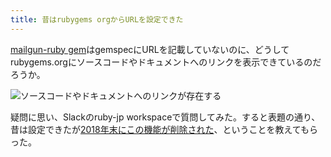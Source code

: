 ```yaml
---
title: 昔はrubygems orgからURLを設定できた
---
```

[mailgun-ruby gem](https://rubygems.org/gems/mailgun-ruby)はgemspecにURLを記載していないのに、どうしてrubygems.orgにソースコードやドキュメントへのリンクを表示できているのだろうか。

![](https://lh5.googleusercontent.com/IqUucA1VWEEiLJhUjnxDoNyUw_9IgU3pGVvQPDClWl51YBdONWPDOGOCQ0UZLYF38W_hQ4ge24SiGLnjGdEa_mS2OTEzt7AIHbYtL5Jbbolp1jyvthdGO_SYhBP1-48pUK4GCcwSlep6Vyf8Qf3pUbJuj4k8kGmgm9qsnoTxiQZux7IRmXObx8z3Vt27 "ソースコードやドキュメントへのリンクが存在する")

疑問に思い、Slackのruby-jp workspaceで質問してみた。すると表題の通り、昔は設定できたが[2018年末にこの機能が削除された](https://github.com/rubygems/rubygems.org/pull/1815)、ということを教えてもらった。
